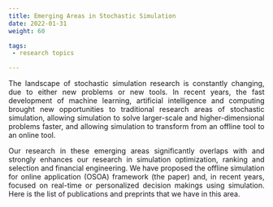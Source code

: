 ```yaml
---
title: Emerging Areas in Stochastic Simulation
date: 2022-01-31
weight: 60

tags:
 - research topics

---
```



<!--more-->

<DIV align="justify">

The landscape of stochastic simulation research is constantly changing, due to either new problems or new tools. In recent years, the fast development of machine learning, artificial intelligence and computing brought new opportunities to traditional research areas of stochastic simulation, allowing simulation to solve larger-scale and higher-dimensional problems faster, and allowing simulation to transform from an offline tool to an online tool.

Our research in these emerging areas significantly overlaps with and strongly enhances our research in simulation optimization, ranking and selection and financial engineering. We have proposed the offline simulation for online application (OSOA) framework (the paper) and, in recent years, focused on real-time or personalized decision makings using simulation. Here is the list of publications and preprints that we have in this area.

</DIV>
